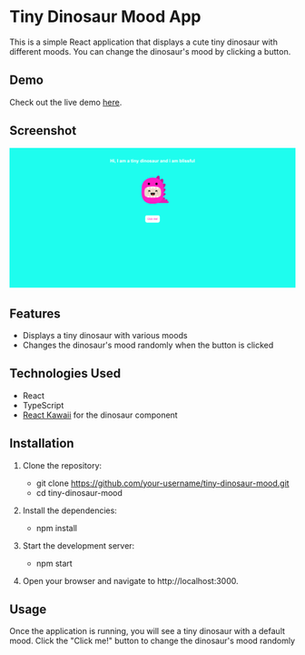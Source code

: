 # Tiny Dinosaur Mood App

This is a simple React application that displays a cute tiny dinosaur with different moods. You can change the dinosaur's mood by clicking a button.

## Demo

Check out the live demo [here](https://tiny-dino-mood.netlify.app/).

## Screenshot

![Tiny Dinosaur Mood App Screenshot](./src/assets/Tiny-Dinosaur-Mood.png)

## Features

- Displays a tiny dinosaur with various moods
- Changes the dinosaur's mood randomly when the button is clicked

## Technologies Used

- React
- TypeScript
- [React Kawaii](https://react-kawaii.now.sh/) for the dinosaur component

## Installation

1. Clone the repository:
   - git clone https://github.com/your-username/tiny-dinosaur-mood.git
   - cd tiny-dinosaur-mood
2. Install the dependencies:

   - npm install

3. Start the development server:

   - npm start

4. Open your browser and navigate to http://localhost:3000.

## Usage

Once the application is running, you will see a tiny dinosaur with a default mood.
Click the "Click me!" button to change the dinosaur's mood randomly
